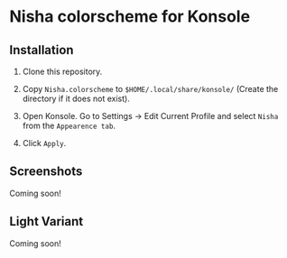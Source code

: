 # Nisha colorscheme for Konsole

## Installation

1. Clone this repository.

2. Copy `Nisha.colorscheme` to `$HOME/.local/share/konsole/` (Create the directory if it does not exist).

3. Open Konsole. Go to Settings -> Edit Current Profile and select `Nisha` from the `Appearence tab`.

4. Click `Apply`.

## Screenshots

Coming soon!

## Light Variant

Coming soon!
